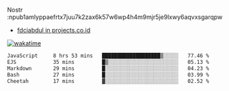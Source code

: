 Nostr :npub1amlyppaefrtx7juu7k2zax6k57w6wp4h4m9mjr5je9lxwy6aqvxsgarqpw


- [fdciabdul in projects.co.id](https://projects.co.id/public/browse_users/view/496e26/fdciabdul)



[![wakatime](https://wakatime.com/badge/user/87646243-158a-4241-a3cb-668e1fa2dbb8.svg)](https://wakatime.com/@87646243-158a-4241-a3cb-668e1fa2dbb8)
<!--START_SECTION:waka-->

```txt
JavaScript     8 hrs 53 mins   ███████████████████▒░░░░░   77.46 %
EJS            35 mins         █▒░░░░░░░░░░░░░░░░░░░░░░░   05.13 %
Markdown       29 mins         █░░░░░░░░░░░░░░░░░░░░░░░░   04.23 %
Bash           27 mins         █░░░░░░░░░░░░░░░░░░░░░░░░   03.99 %
Cheetah        17 mins         ▓░░░░░░░░░░░░░░░░░░░░░░░░   02.52 %
```

<!--END_SECTION:waka-->
